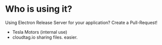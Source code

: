 # Who is using it?

Using Electron Release Server for your application? Create a Pull-Request!

- Tesla Motors (internal use)
- cloudtag.io sharing files. easier.
